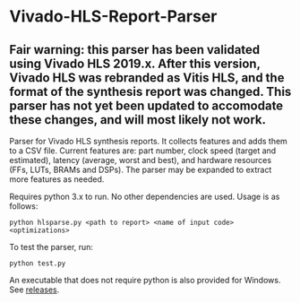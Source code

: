 # Vivado-HLS-Report-Parser

## Fair warning: this parser has been validated using Vivado HLS 2019.x. After this version, Vivado HLS was rebranded as Vitis HLS, and the format of the synthesis report was changed. This parser has not yet been updated to accomodate these changes, and will most likely not work.

Parser for Vivado HLS synthesis reports. It collects features and adds them to a CSV file. Current features are: part number, clock speed (target and estimated), latency (average, worst and best), and hardware resources (FFs, LUTs, BRAMs and DSPs). The parser may be expanded to extract more features as needed.

Requires python 3.x to run. No other dependencies are used. Usage is as follows:

`python hlsparse.py <path to report> <name of input code> <optimizations>`

To test the parser, run:

`python test.py`

An executable that does not require python is also provided for Windows. See [releases](https://github.com/tiagolascasas/Vivado-HLS-Report-Parser/releases/tag/1.0).
